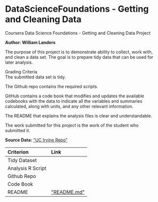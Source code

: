 # DataScienceFoundations - Getting and Cleaning Data
Coursera Data Science Foundations - Getting and Cleaning Data Project

**Author: William Landers**

The purpose of this project is to demonstrate ability to collect, work with, and clean a data set. The goal is to prepare tidy data that can be used for later analysis.   


Grading Criteria  
The submitted data set is tidy. 

The Github repo contains the required scripts.

GitHub contains a code book that modifies and updates the available codebooks with the data to indicate all the variables and summaries calculated, along with units, and any other relevant information.

The README that explains the analysis files is clear and understandable.

The work submitted for this project is the work of the student who submitted it.


**Source Data:**
["UC Irvine Repo"](https://d396qusza40orc.cloudfront.net/getdata%2Fprojectfiles%2FUCI%20HAR%20Dataset.zip)

| **Criterion** | **Link** |
|:----------|:-----|
|Tidy Dataset|
|Analysis R Script|
|Github Repo|
|Code Book|
|README|["README.md"](https://github.com/w-lan/DataScienceFoundations-Getting_and_Cleaning_Data/edit/main/README.md) 
